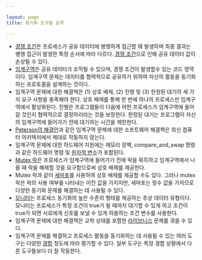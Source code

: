 ```yaml
---

layout: page
title: 동기화 도구들 요약

---
```



- [경쟁 조건](경쟁-조건.html)은 프로세스가 공유 데이터에 병행하게 접근할 때 발생하며 최종 결과는 병행 접근이 발생한 특정 순서에 따라 다르다. [경쟁 조건](경쟁-조건.html)으로 인해 공유 데이터 값이 손상될 수 있다.
- [임계구역](임계구역.html)은 공유 데이터가 조작될 수 있으며, 경쟁 조건이 발생할수 있는 코드 영역이다. 임계구역 문제는 데이터를 협력적으로 공유하기 위하여 자신의 활동을 동기화하는 프로토콜을 설계하는 것이다.
- 임계구역 문제에 대한 해결책은 (1) 상호 배제, (2) 진행 및 (3) 한정된 대기의 세 가지 요구 사항을 충족해야 한다. 상호 배제를 통해 한 번에 하나의 프로세스만 임계구역에서 활성화된다. 진행은 프로그램들이 다음에 어떤 프로세스가 임계구역에 들어갈 것인지 협력적으로 결정하리라는 것을 보장한다. 한정된 대기는 프로그램이 자신의 임계구역에 들어가기 전에 대기하는 시간을 제한한다.
- [Peterson의 해결안](Peterson의-해결안.html)과 같은 임계구역 문제에 대한 소프트웨어 해결책은 최신 컴퓨터 아키텍처에서 제대로 작동하지 않는다.
- 임계구역 문제에 대한 하드웨어 지원에는 메모리 장벽, compare_and_swap 명령과 같은 하드웨어 명령 및 [원자적 변수](원자적-변수.html)가 포함된다.
- [Mutex 락](Mutex-락.html)은 프로세스가 임계구역에 들어가기 전에 락을 획득하고 임계구역에서 나올 때 락을 해제할 것을 요구함으로써 상호 배제를 제공한다.
- Mutex 락과 같이 [세마포](세마포.html)를 사용하여 상호 배제를 제공할 수도 있다. 그러나 mutex 락은 락의 사용 여부를 나타내는 이진 값을 가지지만, 세마포는 정수 값을 가지므로 다양한 동기화 문제를 해결하는 데 사용될 수 있다.
- [모니터](모니터.html)는 프로세스 동기화의 높은 수준의 형태를 제공하는 추상 데이터 유형이다. 모니터는 프로세스가 특정 조건이 true가 될 때까지 대기할 수 있게 하고 조건이 true가 되면 서로에게 신호를 보낼 수 있게 허용하는 조건 변수를 사용한다.
- 임계구역 문제에 대한 해결책은 교착 상태를 포함한 [라이브니스](라이브니스.html) 문제를 겪을 수 있다.
- 임계구역 문제를 해결하고 프로세스 활동을 동기화하는 데 사용될 수 있는 여러 도구는 다양한 [경합](경합.html) 정도에 따라 평가할 수 있다. 일부 도구는 특정 경합 상황에서 다른 도구들보다 더 잘 작동한다.